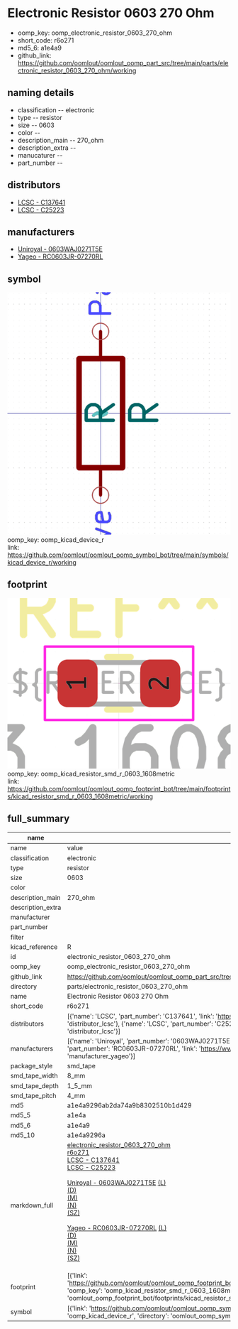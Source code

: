 # Electronic Resistor 0603 270 Ohm

  
* oomp_key: oomp_electronic_resistor_0603_270_ohm 
* short_code: r6o271
* md5_6: a1e4a9  
* github_link: https://github.com/oomlout/oomlout_oomp_part_src/tree/main/parts/electronic_resistor_0603_270_ohm/working  
## naming details
* classification -- electronic
* type -- resistor
* size -- 0603
* color -- 
* description_main -- 270_ohm
* description_extra -- 
* manucaturer -- 
* part_number -- 

## distributors
* [LCSC - C137641](https://lcsc.com/product-detail/C137641.html)  
* [LCSC - C25223](https://lcsc.com/product-detail/C25223.html)  

## manufacturers
* [Uniroyal - 0603WAJ0271T5E]()  
* [Yageo - RC0603JR-07270RL](https://www.yageo.com/en/Chart/Download/pdf/RC0603JR-07270RL)  

## symbol

![](symbol/0/working/working_600.png)  
oomp_key: oomp_kicad_device_r  
link: https://github.com/oomlout/oomlout_oomp_symbol_bot/tree/main/symbols/kicad_device_r/working  

## footprint

![](footprint/0/working/working_600.png)  
oomp_key: oomp_kicad_resistor_smd_r_0603_1608metric  
link: https://github.com/oomlout/oomlout_oomp_footprint_bot/tree/main/footprints/kicad_resistor_smd_r_0603_1608metric/working  

## full_summary
| name | value | 
| --- | --- | 
| name | value | 
| classification | electronic | 
| type | resistor | 
| size | 0603 | 
| color |  | 
| description_main | 270_ohm | 
| description_extra |  | 
| manufacturer |  | 
| part_number |  | 
| filter |  | 
| kicad_reference | R | 
| id | electronic_resistor_0603_270_ohm | 
| oomp_key | oomp_electronic_resistor_0603_270_ohm | 
| github_link | https://github.com/oomlout/oomlout_oomp_part_src/tree/main/parts/electronic_resistor_0603_270_ohm/working | 
| directory | parts/electronic_resistor_0603_270_ohm | 
| name | Electronic Resistor 0603 270 Ohm | 
| short_code | r6o271 | 
| distributors | [{'name': 'LCSC', 'part_number': 'C137641', 'link': 'https://lcsc.com/product-detail/C137641.html', 'id': 'distributor_lcsc'}, {'name': 'LCSC', 'part_number': 'C25223', 'link': 'https://lcsc.com/product-detail/C25223.html', 'id': 'distributor_lcsc'}] | 
| manufacturers | [{'name': 'Uniroyal', 'part_number': '0603WAJ0271T5E', 'link': '', 'id': 'manufacturer_uniroyal'}, {'name': 'Yageo', 'part_number': 'RC0603JR-07270RL', 'link': 'https://www.yageo.com/en/Chart/Download/pdf/RC0603JR-07270RL', 'id': 'manufacturer_yageo'}] | 
| package_style | smd_tape | 
| smd_tape_width | 8_mm | 
| smd_tape_depth | 1_5_mm | 
| smd_tape_pitch | 4_mm | 
| md5 | a1e4a9296ab2da74a9b8302510b1d429 | 
| md5_5 | a1e4a | 
| md5_6 | a1e4a9 | 
| md5_10 | a1e4a9296a | 
| markdown_full | [electronic_resistor_0603_270_ohm](https://github.com/oomlout/oomlout_oomp_part_src/tree/main/parts/electronic_resistor_0603_270_ohm/working)<br>[r6o271](https://github.com/oomlout/oomlout_oomp_part_src/tree/main/parts/electronic_resistor_0603_270_ohm/working)<br>[LCSC - C137641<br>](https://lcsc.com/product-detail/C137641.html)[LCSC - C25223<br>](https://lcsc.com/product-detail/C25223.html)<br>[Uniroyal - 0603WAJ0271T5E]() [(L)<br>](https://www.lcsc.com/search?q=0603WAJ0271T5E)[(D)<br>](https://www.digikey.com/en/products?,keywords=0603WAJ0271T5E)[(M)<br>](https://www.mouser.com/Search/Refine?Keyword=0603WAJ0271T5E)[(N)<br>](https://www.newark.com/search?st=0603WAJ0271T5E)[(SZ)<br>](https://so.szlcsc.com/global.html?k=0603WAJ0271T5E)<br>[Yageo - RC0603JR-07270RL](https://www.yageo.com/en/Chart/Download/pdf/RC0603JR-07270RL) [(L)<br>](https://www.lcsc.com/search?q=RC0603JR-07270RL)[(D)<br>](https://www.digikey.com/en/products?,keywords=RC0603JR-07270RL)[(M)<br>](https://www.mouser.com/Search/Refine?Keyword=RC0603JR-07270RL)[(N)<br>](https://www.newark.com/search?st=RC0603JR-07270RL)[(SZ)<br>](https://so.szlcsc.com/global.html?k=RC0603JR-07270RL)<br> | 
| footprint | [{'link': 'https://github.com/oomlout/oomlout_oomp_footprint_bot/tree/main/foootprntss/kicad_resistor_smd_r_0603_1608metric', 'oomp_key': 'oomp_kicad_resistor_smd_r_0603_1608metric', 'directory': 'oomlout_oomp_footprint_bot/footprints/kicad_resistor_smd_r_0603_1608metric//working/working.kicad_mod'}] | 
| symbol | [{'link': 'https://github.com/oomlout/oomlout_oomp_symbol_bot/tree/main/symbols/kicad_device_r', 'oomp_key': 'oomp_kicad_device_r', 'directory': 'oomlout_oomp_symbol_bot/symbols/kicad_device_r//working/working.kicad_sym'}] | 
